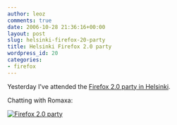 ```yaml
---
author: leoz
comments: true
date: 2006-10-28 21:36:16+00:00
layout: post
slug: helsinki-firefox-20-party
title: Helsinki Firefox 2.0 party
wordpress_id: 20
categories:
- firefox
---
```


Yesterday I've attended the [Firefox 2.0 party in Helsinki](http://firefoxparty.com/parties/view/181).

Chatting with Romaxa:

[![Firefox 2.0 party](http://static.flickr.com/103/280866450_d388f26863_m.jpg)](http://www.flickr.com/photos/39049383@N00/280866450/)

